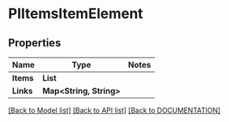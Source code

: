 # PIItemsItemElement

## Properties
Name | Type | Notes
------------ | ------------- | -------------
**Items** | **List<PIItemElement>**
**Links** | **Map<String, String>**

[[Back to Model list]](../../DOCUMENTATION.md#documentation-for-models) [[Back to API list]](../../DOCUMENTATION.md#documentation-for-api-endpoints) [[Back to DOCUMENTATION]](../../DOCUMENTATION.md)
